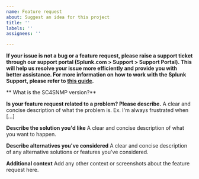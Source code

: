 ```yaml
---
name: Feature request
about: Suggest an idea for this project
title: ''
labels: ''
assignees: ''

---
```


**If your issue is not a bug or a feature request, please raise a support ticket through our support portal (Splunk.com > Support > Support Portal). This will help us resolve your issue more efficiently and provide you with better assistance. For more information on how to work with the Splunk Support, please refer to [this guide](https://splunk.my.site.com/customer/s/article/Working-with-Support-and-the-Support-Portal).**

** What is the SC4SNMP version?**

**Is your feature request related to a problem? Please describe.**
A clear and concise description of what the problem is. Ex. I'm always frustrated when [...]

**Describe the solution you'd like**
A clear and concise description of what you want to happen.

**Describe alternatives you've considered**
A clear and concise description of any alternative solutions or features you've considered.

**Additional context**
Add any other context or screenshots about the feature request here.